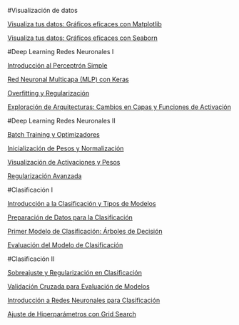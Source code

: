 #Visualización de datos

[Visualiza tus datos: Gráficos eficaces con Matplotlib](https://colab.research.google.com/drive/1Ld5wmM9zKreJ09hsNgOxGPJMZqVFiuZt?usp=sharing) 

[Visualiza tus datos: Gráficos eficaces con Seaborn](https://colab.research.google.com/drive/17_e--ykam4aTA0cgSSjSTkykxrPPJ2eH?usp=sharing)


#Deep Learning Redes Neuronales I

[Introducción al Perceptrón Simple](https://colab.research.google.com/drive/1UpFUFS_EbHtN3UHZ1pG6eJTnYYWmM1wY?usp=sharing) 

[Red Neuronal Multicapa (MLP) con Keras](https://colab.research.google.com/drive/15_j-PgbUTpxtyZhUj-9lmSBjQ_Eo00ku?usp=sharing)

[Overfitting y Regularización](https://colab.research.google.com/drive/1aCmFb0OVJmKkxZmsT3F-R1ptH0t-C0n8?usp=sharing)

[Exploración de Arquitecturas: Cambios en Capas y Funciones de Activación](https://colab.research.google.com/drive/1jBnHQw-G65ivk5vMwxHoAeeIhg4Xl1Cn?usp=sharing)



#Deep Learning Redes Neuronales II

[Batch Training y Optimizadores](https://colab.research.google.com/drive/1GdbDE6QXXldpnff0fSMq_a7YF8OA_082?usp=sharing)

[Inicialización de Pesos y Normalización](https://colab.research.google.com/drive/19PY5jsynk0xSWFdgwE_wnJjE3luoGirM?usp=sharing)

[Visualización de Activaciones y Pesos](https://colab.research.google.com/drive/1r-3uAFXESwXzBeNAWY465FRrT3npyCro?usp=sharing)

[Regularización Avanzada](https://colab.research.google.com/drive/1oNP0B9EQZbY8Tr65tz38V8La-EWIXioj?usp=sharing)


#Clasificación I

[Introducción a la Clasificación y Tipos de Modelos](https://colab.research.google.com/drive/12XjDeFii9MhbfYjZu52F76itxBJf2FC0?usp=sharing)

[Preparación de Datos para la Clasificación](https://colab.research.google.com/drive/1dCAayeRAS7w9RngwvcVBk8S2W1LhY8Jr?usp=sharing)

[Primer Modelo de Clasificación: Árboles de Decisión](https://colab.research.google.com/drive/1U9v0Azv7NUuGh9NsYS8Oq327pcRlivx5?usp=sharing)

[Evaluación del Modelo de Clasificación](https://colab.research.google.com/drive/1t5I1ESfJtuuGlCmNdSWhZUcj36UY7mpQ?usp=sharing)


#Clasificación II

[Sobreajuste y Regularización en Clasificación](https://colab.research.google.com/drive/1hP57VOw6VmpaTyJ2BER7141Ver6IpjKt?usp=sharing)

[Validación Cruzada para Evaluación de Modelos](https://colab.research.google.com/drive/10lJoxBpfkp2FlXbnAUnYB71kpUF3xxRH?usp=sharing)

[Introducción a Redes Neuronales para Clasificación](https://colab.research.google.com/drive/1vTKDghrv9OwVUS0_arGn3EKiRaIIM0Na?usp=sharing)

[Ajuste de Hiperparámetros con Grid Search](https://colab.research.google.com/drive/16OYzmqMLclHY2XXBBc5fLHBL7UozPM9u?usp=sharing)
